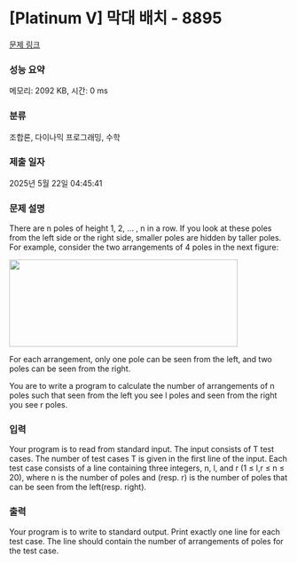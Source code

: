 # [Platinum V] 막대 배치 - 8895 

[문제 링크](https://www.acmicpc.net/problem/8895) 

### 성능 요약

메모리: 2092 KB, 시간: 0 ms

### 분류

조합론, 다이나믹 프로그래밍, 수학

### 제출 일자

2025년 5월 22일 04:45:41

### 문제 설명

<p>There are n poles of height 1, 2, ... , n in a row. If you look at these poles from the left side or the right side, smaller poles are hidden by taller poles. For example, consider the two arrangements of 4 poles in the next figure:</p>

<p><img alt="" src="https://www.acmicpc.net/upload/images/polearr.png" style="height:157px; width:412px"></p>

<p>For each arrangement, only one pole can be seen from the left, and two poles can be seen from the right.</p>

<p>You are to write a program to calculate the number of arrangements of n poles such that seen from the left you see l poles and seen from the right you see r poles.</p>

### 입력 

 <p>Your program is to read from standard input. The input consists of T test cases. The number of test cases T is given in the first line of the input. Each test case consists of a line containing three integers, n, l, and r (1 ≤ l,r ≤ n ≤ 20), where n is the number of poles and (resp. r) is the number of poles that can be seen from the left(resp. right).</p>

### 출력 

 <p>Your program is to write to standard output. Print exactly one line for each test case. The line should contain the number of arrangements of poles for the test case.</p>


